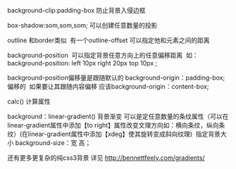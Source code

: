 background-clip:padding-box  防止背景入侵边框

box-shadow:som,som,som; 可以创建任意数量的投影

outline 和border类似  有一个outline-offset 可以指定他和元素之间的距离

background-position  可以指定背景任意方向上的任意偏移距离  如：background-position: left 10px right 20px  top 10px ;

background-position偏移量是跟随默认的 background-origin：padding-box; 偏移的  如果要让其跟随内容偏移 应该background-origin：content-box;

calc() 计算属性 

background：linear-gradient() 背景渐变 可以是定任意数量的条纹属性（可以在linear-gradient属性中添加【to right】属性改变文理方向如：横向条纹，纵向条纹）(在linear-gradient属性中添加【xdeg】使其旋转变成斜向纹理)  指定背景大小 background-size：宽 高；

还有更多更复杂的纯css3背景 详见 http://bennettfeely.com/gradients/

